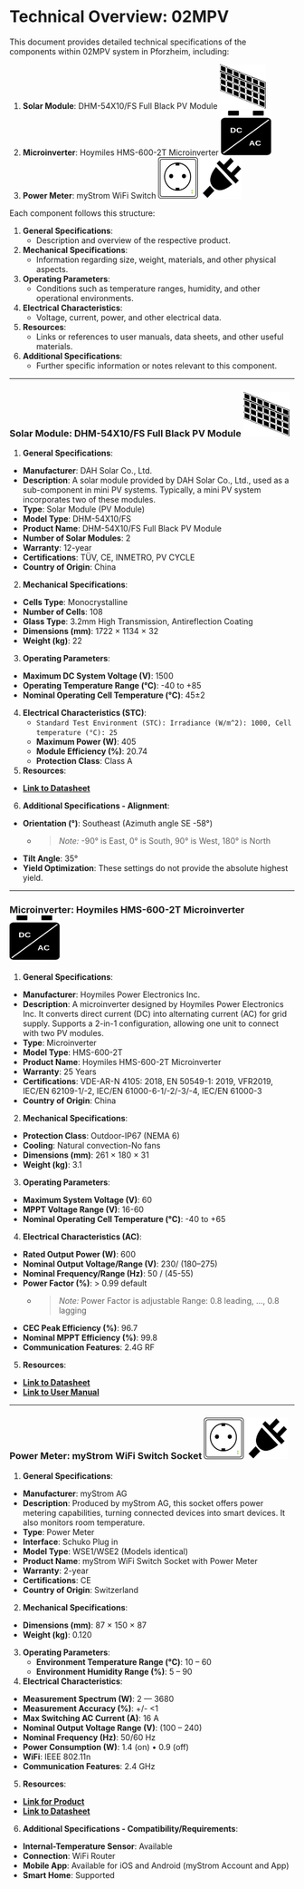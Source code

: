# Technical Overview: 02MPV

This document provides detailed technical specifications of the components within 02MPV system in Pforzheim, including:

1. **Solar Module**: DHM-54X10/FS Full Black PV Module ![Solar Module](img/01SolarModule_icon.svg)
2. **Microinverter**: Hoymiles HMS-600-2T Microinverter ![MicroInverter](img/02MicroInverter_icon.svg)
3. **Power Meter**: myStrom WiFi Switch ![PowerMeter](img/04PowerMeter_type_02_icon.svg)

Each component follows this structure:
1. **General Specifications**: 
   - Description and overview of the respective product.
2. **Mechanical Specifications**: 
   - Information regarding size, weight, materials, and other physical aspects.
3. **Operating Parameters**: 
   - Conditions such as temperature ranges, humidity, and other operational environments.
4. **Electrical Characteristics**: 
   - Voltage, current, power, and other electrical data.
5. **Resources**: 
   - Links or references to user manuals, data sheets, and other useful materials.
6. **Additional Specifications**: 
   - Further specific information or notes relevant to this component.
---
### Solar Module: DHM-54X10/FS Full Black PV Module ![Solar Module](img/01SolarModule_icon.svg)

1. **General Specifications**:
  - **Manufacturer**: DAH Solar Co., Ltd.
  - **Description**: A solar module provided by DAH Solar Co., Ltd., used as a sub-component in mini PV systems. Typically, a mini PV system incorporates two of these modules.
  - **Type**: Solar Module (PV Module)
  - **Model Type**: DHM-54X10/FS
  - **Product Name**: DHM-54X10/FS Full Black PV Module
  - **Number of Solar Modules**: 2
  - **Warranty**: 12-year
  - **Certifications**: TÜV, CE, INMETRO, PV CYCLE 
  - **Country of Origin**: China
2. **Mechanical Specifications**:
  - **Cells Type**: Monocrystalline
  - **Number of Cells**: 108 
  - **Glass Type**: 3.2mm High Transmission, Antireflection Coating
  - **Dimensions (mm)**: 1722 × 1134 × 32
  - **Weight (kg)**: 22
3. **Operating Parameters**:
  - **Maximum DC System Voltage (V)**: 1500 
  - **Operating Temperature Range (°C)**: -40 to +85
  - **Nominal Operating Cell Temperature (°C)**: 45±2
4. **Electrical Characteristics (STC)**:
   - ```Standard Test Environment (STC): Irradiance (W/m^2): 1000, Cell temperature (°C): 25```
   - **Maximum Power (W)**: 405
   - **Module Efficiency (%)**: 20.74
   - **Protection Class**: Class A
5. **Resources**:
  - **[Link to Datasheet](https://cdn.shopify.com/s/files/1/0740/0554/5265/files/DHM-54X10-FS-400-410W.pdf?v=1686821644)**
6. **Additional Specifications - Alignment**:
  - **Orientation (°)**: Southeast (Azimuth angle SE -58°)
    - > _Note:_ -90° is East, 0° is South, 90° is West, 180° is North
  - **Tilt Angle**: 35°
  - **Yield Optimization**: These settings do not provide the absolute highest yield.
---
### Microinverter: Hoymiles HMS-600-2T Microinverter ![MicroInverter](img/02MicroInverter_icon.svg)
 
1. **General Specifications**:
  - **Manufacturer**: Hoymiles Power Electronics Inc.
  - **Description**: A microinverter designed by Hoymiles Power Electronics Inc. It converts direct current (DC) into alternating current (AC) for grid supply. Supports a 2-in-1 configuration, allowing one unit to connect with two PV modules.
  - **Type**: Microinverter
  - **Model Type**: HMS-600-2T
  - **Product Name**: Hoymiles HMS-600-2T Microinverter
  - **Warranty**: 25 Years
  - **Certifications**: VDE-AR-N 4105: 2018, EN 50549-1: 2019, VFR2019, IEC/EN 62109-1/-2, IEC/EN 61000-6-1/-2/-3/-4, IEC/EN 61000-3
  - **Country of Origin**: China
2. **Mechanical Specifications**:
  - **Protection Class**: Outdoor-IP67 (NEMA 6)
  - **Cooling**: Natural convection-No fans
  - **Dimensions (mm)**: 261 × 180 × 31
  - **Weight (kg)**: 3.1
3. **Operating Parameters**:
  - **Maximum System Voltage (V)**: 60
  - **MPPT Voltage Range (V)**: 16-60
  - **Nominal Operating Cell Temperature (°C)**: -40 to +65
4. **Electrical Characteristics (AC)**:
  - **Rated Output Power (W)**: 600
  - **Nominal Output Voltage/Range (V)**: 230/ (180–275)
  - **Nominal Frequency/Range (Hz)**: 50 / (45-55)
  - **Power Factor (%)**: > 0.99 default 
    - > _Note:_ Power Factor is adjustable Range: 0.8 leading, ..., 0.8 lagging
  - **CEC Peak Efficiency (%)**: 96.7
  - **Nominal MPPT Efficiency (%)**: 99.8
  - **Communication Features**: 2.4G RF
5. **Resources**:
  - **[Link to Datasheet](https://www.hoymiles.com/wp-content/uploads/downloadupload/Datasheet_HMS-600-700-800-900-1000_EU_EN_V202201.pdf)**
  - **[Link to User Manual](https://www.hoymiles.com/wp-content/uploads/downloadupload/User%20manual_HMS-600-700-800-900-1000-2T_EU_EN_V202204.pdf)**
---
### Power Meter: myStrom WiFi Switch Socket ![PowerMeter](img/04PowerMeter_type_02_icon.svg)

1. **General Specifications**:
  - **Manufacturer**: myStrom AG
  - **Description**: Produced by myStrom AG, this socket offers power metering capabilities, turning connected devices into smart devices. It also monitors room temperature.
  - **Type**: Power Meter
  - **Interface**: Schuko Plug in
  - **Model Type**: WSE1/WSE2 (Models identical)
  - **Product Name**: myStrom WiFi Switch Socket with Power Meter
  - **Warranty**: 2-year
  - **Certifications**: CE
  - **Country of Origin**: Switzerland
2. **Mechanical Specifications**:
  - **Dimensions (mm)**: 87 × 150 × 87
  - **Weight (kg)**: 0.120
3. **Operating Parameters**:
    - **Environment Temperature Range (°C)**: 10 – 60
    - **Environment Humidity Range (%)**: 5 – 90
4. **Electrical Characteristics**:
  - **Measurement Spectrum (W)**: 2 — 3680
  - **Measurement Accuracy (%)**: +/- <1 
  - **Max Switching AC Current (A)**: 16 A 
  - **Nominal Output Voltage Range (V)**: (100 – 240)
  - **Nominal Frequency (Hz)**: 50/60 Hz
  - **Power Consumption (W)**: 1.4 (on) • 0.9 (off)
  - **WiFi**: IEEE 802.11n
  - **Communication Features**: 2.4 GHz
5. **Resources**:
  - **[Link for Product](https://mystrom.com/de/wifi-switch/)**
  - **[Link to Datasheet](https://mystrom.ch/wp-content/uploads/2017/01/myStrom_WiFi_Switch_CH_DE.pdf)**
6. **Additional Specifications - Compatibility/Requirements**:
  - **Internal-Temperature Sensor**: Available
  - **Connection**: WiFi Router
  - **Mobile App**: Available for iOS and Android (myStrom Account and App)
  - **Smart Home**: Supported